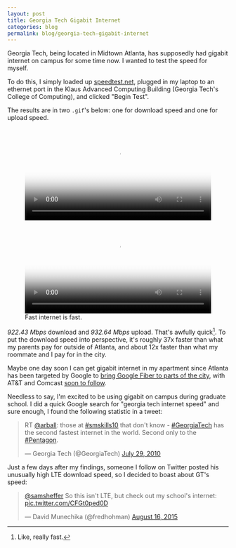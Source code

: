 ```yaml
---
layout: post
title: Georgia Tech Gigabit Internet
categories: blog
permalink: blog/georgia-tech-gigabit-internet
---
```


Georgia Tech, being located in Midtown Atlanta, has supposedly had gigabit internet on campus for some time now. I wanted to test the speed for myself.

<!--more-->

To do this, I simply loaded up [speedtest.net][speedtest], plugged in my laptop to an ethernet port in the Klaus Advanced Computing Building (Georgia Tech's College of Computing), and clicked "Begin Test". 

The results are in two `.gif`'s below: one for download speed and one for upload speed.

<figure class="l-page">
  <div class="figure-grid">
    <video class="figure-grid-left" width="100%" autoplay loop poster="http://thumbs.gfycat.com/SoulfulMelodicBallpython-poster.jpg">
      <source src="http://zippy.gfycat.com/SoulfulMelodicBallpython.webm" type="video/webm">
      <source src="http://zippy.gfycat.com/SoulfulMelodicBallpython.mp4" type="video/mp4">
    </video>
    <video class="figure-grid-right" width="100%" autoplay loop poster="http://thumbs.gfycat.com/HandmadeNeatIndigobunting-poster.jpg">
      <source src="http://zippy.gfycat.com/HandmadeNeatIndigobunting.webm" type="video/webm">
      <source src="http://zippy.gfycat.com/HandmadeNeatIndigobunting.mp4" type="video/mp4">
    </video>
  </div>
  <figcaption>Fast internet is fast.</figcaption>
</figure>

*922.43 Mbps* download and *932.64 Mbps* upload. That's awfully quick[^fn-speed]. To put the download speed into perspective, it's roughly 37x faster than what my parents pay for outside of Atlanta, and about 12x faster than what my roommate and I pay for in the city. 

Maybe one day soon I can get gigabit internet in my apartment since Atlanta has been targeted by Google to [bring Google Fiber to parts of the city][fiber], with AT&T and Comcast [soon to follow][comcast].

Needless to say, I'm excited to be using gigabit on campus during graduate school. I did a quick Google search for "georgia tech internet speed" and sure enough, I found the following statistic in a tweet:

<blockquote class="twitter-tweet tw-align-center" lang="en"><p lang="en" dir="ltr">RT <a href="https://twitter.com/arball">@arball</a>: those at <a href="https://twitter.com/hashtag/smskills10?src=hash">#smskills10</a> that don&#39;t know - <a href="https://twitter.com/hashtag/GeorgiaTech?src=hash">#GeorgiaTech</a> has the second fastest internet in the world. Second only to the <a href="https://twitter.com/hashtag/Pentagon?src=hash">#Pentagon</a>.</p>&mdash; Georgia Tech (@GeorgiaTech) <a href="https://twitter.com/GeorgiaTech/status/19825599630">July 29, 2010</a></blockquote> <script async src="//platform.twitter.com/widgets.js" charset="utf-8"></script>

Just a few days after my findings, someone I follow on Twitter posted his unusually high LTE download speed, so I decided to boast about GT's speed:

<blockquote class="twitter-tweet tw-align-center" lang="en"><p lang="en" dir="ltr"><a href="https://twitter.com/samsheffer">@samsheffer</a> So this isn&#39;t LTE, but check out my school&#39;s internet: <a href="http://t.co/CFGt0ped0D">pic.twitter.com/CFGt0ped0D</a></p>&mdash; David Munechika (@fredhohman) <a href="https://twitter.com/fredhohman/status/632919485482188801">August 16, 2015</a></blockquote> <script async src="//platform.twitter.com/widgets.js" charset="utf-8"></script>

[fiber]: https://fiber.google.com/cities/atlanta/ "Google Fiber Atlanta."
[comcast]: http://arstechnica.com/business/2015/06/comcast-2gbps-fiber-to-launch-in-a-bunch-of-markets-this-month/ "Comcast Gigabit Internet."
[speedtest]: http://www.speedtest.net "speedtest.net"

[^fn-speed]: Like, really fast.